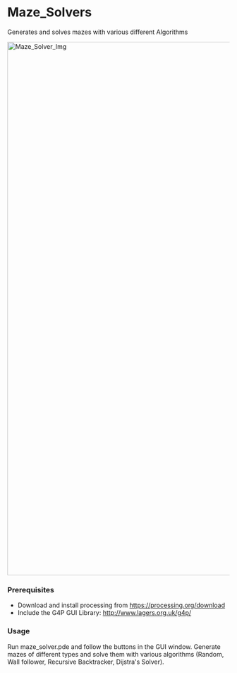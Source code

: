 # Maze_Solvers
Generates and solves mazes with various different Algorithms

<img width="1206" alt="Maze_Solver_Img" src="https://github.com/user-attachments/assets/4cd66b8e-92d2-4920-9b28-8e250fe9fd57">

### Prerequisites
- Download and install processing from https://processing.org/download
- Include the G4P GUI Library: http://www.lagers.org.uk/g4p/
 
### Usage
Run maze_solver.pde and follow the buttons in the GUI window. Generate mazes of different types and solve them with various algorithms (Random, Wall follower, Recursive Backtracker, Dijstra's Solver).
